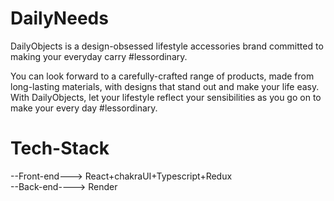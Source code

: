 # DailyNeeds


DailyObjects is a design-obsessed lifestyle accessories brand committed to making your everyday carry #lessordinary.

You can look forward to a carefully-crafted range of products, made from long-lasting materials, with designs that stand out and make your life easy. With DailyObjects, let your lifestyle reflect your sensibilities as you go on to make your every day #lessordinary.


# Tech-Stack
 --Front-end---> React+chakraUI+Typescript+Redux<br/>
 --Back-end----> Render </br>
